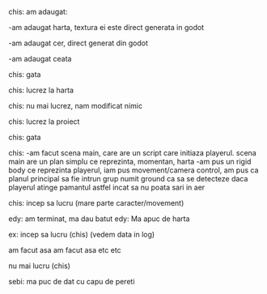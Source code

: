 chis: am adaugat:

-am adaugat harta, textura ei este direct generata in godot

-am adaugat cer, direct generat din godot

-am adaugat ceata

chis: gata

chis: lucrez la harta

chis: nu mai lucrez, nam modificat nimic

chis: lucrez la proiect

chis: gata

chis:
-am facut scena main, care are un script care initiaza playerul. scena main are un plan simplu ce reprezinta, momentan, harta
-am pus un rigid body ce reprezinta playerul, iam pus movement/camera control, am pus ca planul principal sa fie intrun grup numit ground ca sa se detecteze daca playerul atinge pamantul astfel incat sa nu poata sari in aer

chis: incep sa lucru (mare parte caracter/movement)



edy: am terminat, ma dau batut
edy: Ma apuc de harta

ex:
incep sa lucru (chis) (vedem data in log)

am facut asa 
am facut asa 
etc
etc

nu mai lucru (chis)

sebi: ma puc de dat cu capu de pereti
